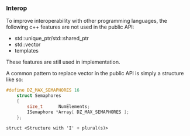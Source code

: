 ### Interop

To improve interoperability with other programming languages, the following c++ features are not used in the public API:
- std::unique_ptr/std::shared_ptr
- std::vector
- templates

These features are still used in implementation.

A common pattern to replace vector in the public API is simply a structure like so:

```cpp
#define DZ_MAX_SEMAPHORES 16
    struct Semaphores
    {
        size_t      NumElements;
        ISemaphore *Array[ DZ_MAX_SEMAPHORES ];
    };
```

`struct <Structure with 'I' + plural(s)>`
